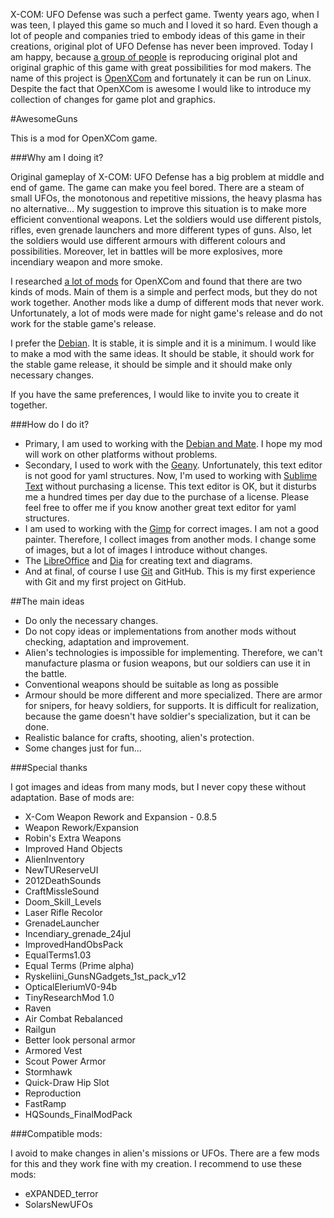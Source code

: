 ﻿X-COM: UFO Defense was such a perfect game. Twenty years ago, when I was teen, I played this game so much and I loved it so hard. Even though a lot of people and companies tried to embody ideas of this game in their creations, original plot of UFO Defense has never been improved. Today I am happy, because [a group of people](https://github.com/SupSuper/OpenXcom/graphs/contributors) is reproducing original plot and original graphic of this game with great possibilities for mod makers. The name of this project is [OpenXCom](https://github.com/SupSuper/OpenXcom) and fortunately it can be run on Linux. Despite the fact that OpenXCom is awesome I would like to introduce my collection of changes for game plot and graphics.

#AwesomeGuns

This is a mod for OpenXCom game.

###Why am I doing it?

Original gameplay of X-COM: UFO Defense has a big problem at middle and end of game. The game can make you feel bored. There are a steam of small UFOs, the monotonous and repetitive missions, the heavy plasma has no alternative...  My suggestion to improve this situation is to make more efficient conventional weapons. Let the soldiers would use different pistols, rifles, even grenade launchers and more different types of guns. Also, let the soldiers would use different armours with different colours and possibilities. Moreover, let in battles will be more explosives, more incendiary weapon and more smoke.

I researched [a lot of mods](http://www.openxcom.com/mods) for OpenXCom and found that there are two kinds of mods. Main of them is a simple and perfect mods, but they do not work together. Another mods like a dump of different mods that never work. Unfortunately, a lot of mods were made for night game's release and do not work for the stable game's release.

I prefer the [Debian](https://www.debian.org/). It is stable, it is simple and it is a minimum. I would like to make a mod with the same ideas. It should be stable, it should work for the stable game release, it should be simple and it should make only necessary changes.

If you have the same preferences, I would like to invite you to create it together.

###How do I do it?

- Primary, I am used to working with the [Debian and Mate](https://wiki.debian.org/Mate). I hope my mod will work on other platforms without problems.
- Secondary, I used to work with the [Geany](https://www.geany.org/). Unfortunately, this text editor is not good for yaml structures. Now, I'm used to working with [Sublime Text](https://www.sublimetext.com/) without purchasing a license. This text editor is OK, but it disturbs me a hundred times per day due to the purchase of a license. Please feel free to offer me if you know another great text editor for yaml structures.
- I am used to working with the [Gimp](https://www.gimp.org/) for correct images. I am not a good painter. Therefore, I collect images from another mods. I change some of images, but a lot of images I introduce without changes.
- The [LibreOffice](http://www.libreoffice.org/) and [Dia](https://wiki.gnome.org/Apps/Dia/) for creating text and diagrams.
- And at final, of course I use [Git](https://git-scm.com/) and GitHub. This is my first experience with Git and my first project on GitHub.

##The main ideas

- Do only the necessary changes.
- Do not copy ideas or implementations from another mods without checking, adaptation and improvement.
- Alien's technologies is impossible for implementing. Therefore, we can't manufacture plasma or fusion weapons, but our soldiers can use it in the battle.
- Conventional weapons should be suitable as long as possible
- Armour should be more different and more specialized. There are armor for snipers, for heavy soldiers, for supports. It is difficult for realization, because the game doesn't have soldier's specialization, but it can be done.
- Realistic balance for crafts, shooting, alien's protection.
- Some changes just for fun...

###Special thanks

I got images and ideas from many mods, but I never copy these without adaptation. Base of mods are:
- X-Com Weapon Rework and Expansion - 0.8.5
- Weapon Rework/Expansion
- Robin's Extra Weapons
- Improved Hand Objects
- AlienInventory
- NewTUReserveUI
- 2012DeathSounds
- CraftMissleSound
- Doom_Skill_Levels
- Laser Rifle Recolor
- GrenadeLauncher
- Incendiary_grenade_24jul
- ImprovedHandObsPack
- EqualTerms1.03
- Equal Terms (Prime alpha)
- Ryskeliini_GunsNGadgets_1st_pack_v12
- OpticalEleriumV0-94b
- TinyResearchMod 1.0
- Raven
- Air Combat Rebalanced
- Railgun
- Better look personal armor
- Armored Vest
- Scout Power Armor
- Stormhawk
- Quick-Draw Hip Slot
- Reproduction
- FastRamp
- HQSounds_FinalModPack

###Compatible mods:

I avoid to make changes in alien's missions or UFOs. There are a few mods for this and they work fine with my creation. I recommend to use these mods:
- eXPANDED_terror
- SolarsNewUFOs


